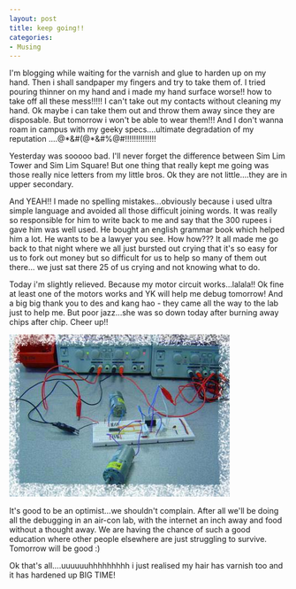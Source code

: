 ```yaml
---
layout: post
title: keep going!!
categories:
- Musing
---
```


I'm blogging while waiting for the varnish and glue to harden up on my hand. Then i shall sandpaper my fingers and try to take them of. I tried pouring thinner on my hand and i made my hand surface worse!! how to take off all these mess!!!!! I can't take out my contacts without cleaning my hand. Ok maybe i can take them out and throw them away since they are disposable. But tomorrow i won't be able to wear them!!! And I don't wanna roam in campus with my geeky specs....ultimate degradation of my reputation ....@\*&#(@\*&#%@#!!!!!!!!!!!!!!

Yesterday was sooooo bad. I'll never forget the difference between Sim Lim Tower and Sim Lim Square! But one thing that really kept me going was those really nice letters from my little bros. Ok they are not little....they are in upper secondary.

And YEAH!! I made no spelling mistakes...obviously because i used ultra simple language and avoided all those difficult joining words. It was really so responsible for him to write back to me and say that the 300 rupees i gave him was well used. He bought an english grammar book which helped him a lot. He wants to be a lawyer you see. How how??? It all made me go back to that night where we all just bursted out crying that it's so easy for us to fork out money but so difficult for us to help so many of them out there... we just sat there 25 of us crying and not knowing what to do.

Today i'm slightly relieved. Because my motor circuit works...lalala!! Ok fine at least one of the motors works and YK will help me debug tomorrow! And a big big thank you to des and kang hao - they came all the way to the lab just to help me. But poor jazz...she was so down today after burning away chips after chip. Cheer up!!

![](/img/motor.jpg)

It's good to be an optimist...we shouldn't complain. After all we'll be doing all the debugging in an air-con lab, with the internet an inch away and food without a thought away. We are having the chance of such a good education where other people elsewhere are just struggling to survive. Tomorrow will be good :)

Ok that's all....uuuuuuhhhhhhhhh i just realised my hair has varnish too and it has hardened up BIG TIME!
